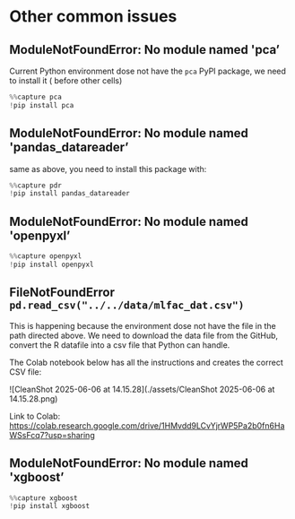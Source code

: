 # Other common issues 

## ModuleNotFoundError: No module named 'pca’

Current Python environment dose not have the `pca` PyPI package, we need to install it ( before other cells)

```python
%%capture pca
!pip install pca
```

## ModuleNotFoundError: No module named 'pandas_datareader’

same as above, you need to install this package with:

```python
%%capture pdr
!pip install pandas_datareader
```

## ModuleNotFoundError: No module named 'openpyxl’

```python
%%capture openpyxl
!pip install openpyxl
```

## FileNotFoundError `pd.read_csv("../../data/mlfac_dat.csv")`

This is happening because the environment dose not have the file in the path directed above. We need to download the data file from the GitHub, convert the R datafile into a csv file that Python can handle. 

The Colab notebook below has all the instructions and creates the correct CSV file: 

![CleanShot 2025-06-06 at 14.15.28](./assets/CleanShot 2025-06-06 at 14.15.28.png)

Link to Colab: https://colab.research.google.com/drive/1HMvdd9LCvYjrWP5Pa2b0fn6HaWSsFcq7?usp=sharing 



## ModuleNotFoundError: No module named 'xgboost’

```python
%%capture xgboost
!pip install xgboost
```

